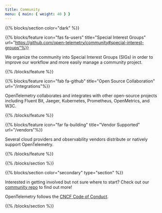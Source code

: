 ```yaml
---
title: Community
menu: { main: { weight: 40 } }
---
```


{{% blocks/section color="dark" %}}

{{% blocks/feature icon="fas fa-users" title="Special Interest Groups" url="https://github.com/open-telemetry/community#special-interest-groups"%}}

We organize the community into Special Interest Groups (SIGs) in order to
improve our workflow and more easily manage a community project.

{{% /blocks/feature %}}

{{% blocks/feature icon="fab fa-github" title="Open Source Collaboration" url="/integrations"%}}

OpenTelemetry collaborates and integrates with other open-source projects
including Fluent Bit, Jaeger, Kubernetes, Prometheus, OpenMetrics, and W3C.

{{% /blocks/feature %}}

{{% blocks/feature icon="far fa-building" title="Vendor Supported" url="/vendors"%}}

Several cloud providers and observability vendors distribute or natively support
OpenTelemetry.

{{% /blocks/feature %}}

{{% /blocks/section %}}

{{% blocks/section color="secondary" type="section" %}}

<div class="community-contribution">

Interested in getting involved but not sure where to start? Check out our
[community repo](https://github.com/open-telemetry/community) to find out more!

OpenTelemetry follows the
[CNCF Code of Conduct](https://github.com/cncf/foundation/blob/master/code-of-conduct.md).

</div>

{{% /blocks/section %}}
